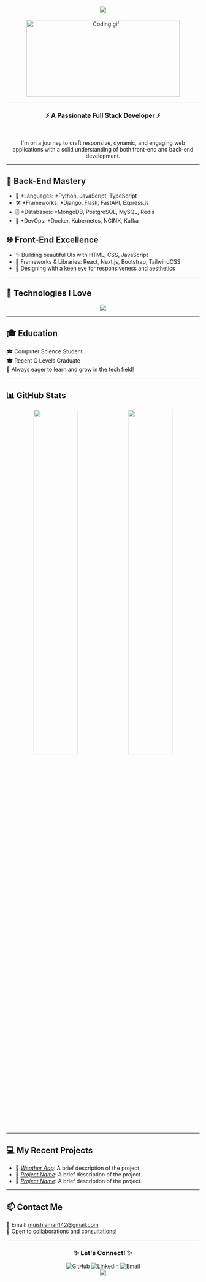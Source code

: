 <h1 align="center">
  <a href="https://git.io/typing-svg">
    <img src="https://readme-typing-svg.demolab.com?font=Montserrat&weight=600&size=28&duration=2000&pause=1000&color=363299&center=true&vCenter=true&width=600&lines=Hi+there!+👋+I'm+Mustamin+Aman;A+Passionate+Full+Stack+Developer" />
  </a>
</h1>

<div align="center">
  <img src="https://media.giphy.com/media/L1R1tvI9svkIWwpVYr/giphy.gif" width="400" height="200" alt="Coding gif"/>
</div>

---

<h3 align="center">⚡ A Passionate Full Stack Developer ⚡</h3>
<br/>

<p align="center">
  I'm on a journey to craft responsive, dynamic, and engaging web applications with a solid understanding of both front-end and back-end development.
</p>

---

## 🐍 Back-End Mastery
- 🌟 *Languages: *Python, JavaScript, TypeScript
- 🛠 *Frameworks: *Django, Flask, FastAPI, Express.js
- 🗄 *Databases: *MongoDB, PostgreSQL, MySQL, Redis
- 🚀 *DevOps: *Docker, Kubernetes, NGINX, Kafka

## 🌐 Front-End Excellence
- ✨ Building beautiful UIs with HTML, CSS, JavaScript
- 🌈 Frameworks & Libraries: React, Next.js, Bootstrap, TailwindCSS
- 🎨 Designing with a keen eye for responsiveness and aesthetics

---

## 🚀 Technologies I Love
<div align="center">
    <img src="https://skillicons.dev/icons?i=javascript,html,css,python,git,github,vscode" />
</div>

---

## 🎓 Education
🎓 Computer Science Student  
🎓 Recent O Levels Graduate  
📖 Always eager to learn and grow in the tech field!  

---

## 📊 GitHub Stats
<div align="center">
  <img src="https://github-readme-stats.vercel.app/api?username=themystiquemindset&show_icons=true&theme=radical&hide_border=true" width="48%" />
  <img src="https://github-readme-streak-stats.herokuapp.com/?user=themystiquemindset&theme=radical&hide_border=true" width="48%" />
</div>

---

## 💻 My Recent Projects
- 🌟 *[Weather App](https://themystiquemindset.github.io/weather-app/)*: A brief description of the project.
- 🌟 *[Project Name](#)*: A brief description of the project.
- 🌟 *[Project Name](#)*: A brief description of the project.

---

## 📫 Contact Me
📧 Email: [muishiaman142@gmail.com](mailto:muishiaman142@gmail.com)  
🤝 Open to collaborations and consultations!  

---

<div align="center">
  <h3>✨ Let's Connect! ✨</h3>
  <a href="https://github.com/themystiquemindset"><img src="https://img.shields.io/badge/GitHub-100000?style=for-the-badge&logo=github&logoColor=white" alt="GitHub"></a>
  <a href="https://linkedin.com/in/yourprofile"><img src="https://img.shields.io/badge/LinkedIn-0077B5?style=for-the-badge&logo=linkedin&logoColor=white" alt="LinkedIn"></a>
  <a href="mailto:muishiaman142@gmail.com"><img src="https://img.shields.io/badge/Email-EA4335?style=for-the-badge&logo=gmail&logoColor=white" alt="Email"></a>
</div>

<div align="center">
  <img src="https://visitor-badge.laobi.icu/badge?page_id=themystiquemindset/.HashimThePassionate/&left_color=red&right_color=green&left_text=Visitors" />
</div>